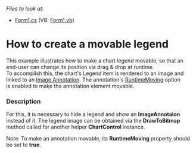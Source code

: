 <!-- default file list -->
*Files to look at*:

* [Form1.cs](./CS/LegendAnnotation/Form1.cs) (VB: [Form1.vb](./VB/LegendAnnotation/Form1.vb))
<!-- default file list end -->
# How to create a movable legend


<p>This example illustrates how to make a chart legend movable, so that an end-user can change its position via drag & drop at runtime.<br>To accomplish this, the chart's Legend item is rendered to an image and linked to an <a href="https://documentation.devexpress.com/WindowsForms/7858/Controls-and-Libraries/Chart-Control/Fundamentals/Chart-Elements/Annotations">Image Annotation</a>. The annotation's <a href="https://documentation.devexpress.com/CoreLibraries/DevExpress.XtraCharts.Annotation.RuntimeMoving.property">RuntimeMoving</a> option is enabled to make the annotation element movable.</p>


<h3>Description</h3>

<p>For this, it is necessary to hide a legend and show an <strong>ImageAnnotaion </strong>instead of it. The legend image can be obtained via the <strong>DrawToBitmap </strong>method called for another helper <strong>ChartControl </strong>instance.</p><p>Note: To make an annotation movable, its <strong>RuntimeMoving </strong>property should be set to <strong>true</strong>.</p>

<br/>


